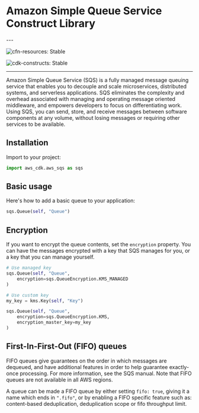 # Amazon Simple Queue Service Construct Library

<!--BEGIN STABILITY BANNER-->---


![cfn-resources: Stable](https://img.shields.io/badge/cfn--resources-stable-success.svg?style=for-the-badge)

![cdk-constructs: Stable](https://img.shields.io/badge/cdk--constructs-stable-success.svg?style=for-the-badge)

---
<!--END STABILITY BANNER-->

Amazon Simple Queue Service (SQS) is a fully managed message queuing service that
enables you to decouple and scale microservices, distributed systems, and serverless
applications. SQS eliminates the complexity and overhead associated with managing and
operating message oriented middleware, and empowers developers to focus on differentiating work.
Using SQS, you can send, store, and receive messages between software components at any volume,
without losing messages or requiring other services to be available.

## Installation

Import to your project:

```python
import aws_cdk.aws_sqs as sqs
```

## Basic usage

Here's how to add a basic queue to your application:

```python
sqs.Queue(self, "Queue")
```

## Encryption

If you want to encrypt the queue contents, set the `encryption` property. You can have
the messages encrypted with a key that SQS manages for you, or a key that you
can manage yourself.

```python
# Use managed key
sqs.Queue(self, "Queue",
    encryption=sqs.QueueEncryption.KMS_MANAGED
)

# Use custom key
my_key = kms.Key(self, "Key")

sqs.Queue(self, "Queue",
    encryption=sqs.QueueEncryption.KMS,
    encryption_master_key=my_key
)
```

## First-In-First-Out (FIFO) queues

FIFO queues give guarantees on the order in which messages are dequeued, and have additional
features in order to help guarantee exactly-once processing. For more information, see
the SQS manual. Note that FIFO queues are not available in all AWS regions.

A queue can be made a FIFO queue by either setting `fifo: true`, giving it a name which ends
in `".fifo"`, or by enabling a FIFO specific feature such as: content-based deduplication,
deduplication scope or fifo throughput limit.
